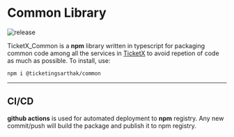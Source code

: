 # Common Library
![release](https://github.com/SarthakJha/TicketX/workflows/release/badge.svg)


TicketX_Common is a **npm** library written in typescript for packaging common code among all the services in [TicketX](https://github.com/SarthakJha/TicketX) to avoid repetion of code as much as possible. To install, use:

`npm i @ticketingsarthak/common`
****
## CI/CD
**github actions** is used for automated deployment to **npm** registry. Any new commit/push will build the package and publish it to npm registry.
